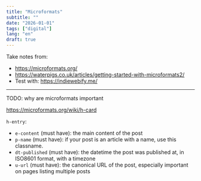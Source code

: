```yaml
---
title: "Microformats"
subtitle: ""
date: "2026-01-01"
tags: ["digital"]
lang: "en"
draft: true
---
```


Take notes from:

- https://microformats.org/
- https://waterpigs.co.uk/articles/getting-started-with-microformats2/
- Test with: https://indiewebify.me/

---

TODO: why are microformats important

https://microformats.org/wiki/h-card

`h-entry`:

- `e-content` (must have): the main content of the post
- `p-name` (must have): if your post is an article with a name, use this classname.
- `dt-published` (must have): the datetime the post was published at, in ISO8601 format, with a timezone
- `u-url` (must have): the canonical URL of the post, especially important on pages listing multiple posts
